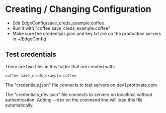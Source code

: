 # Creating / Changing Configuration

* Edit EdgeConfig/save_creds_example.coffee
* Run it with "coffee save_creds_example.coffee"
* Make sure the credentials.json and key.txt are on the production servers in ~/EdgeConfig

## Test credentials

There are two files in this folder that are created with:

    coffee save_creds_example.coffee

The "credentials.json" file connects to test servers on dev1.protovate.com

The "credentials_dev.json" file connects to servers on localhost without authentication.    Adding --dev on the command line will load this file automatically.